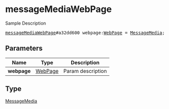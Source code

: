 # messageMediaWebPage

Sample Description

<pre>
<a href="../constructor/messageMediaWebPage.md">messageMediaWebPage</a>#a32dd600 webpage:<a href="../type/WebPage.md">WebPage</a> = <a href="../type/MessageMedia.md">MessageMedia</a>;
</pre>

## Parameters

| Name | Type | Description |
|------|:----:|-------------|
| **webpage** | [WebPage](../type/WebPage.md) | Param description |

## Type

[MessageMedia](../type/MessageMedia.md)
